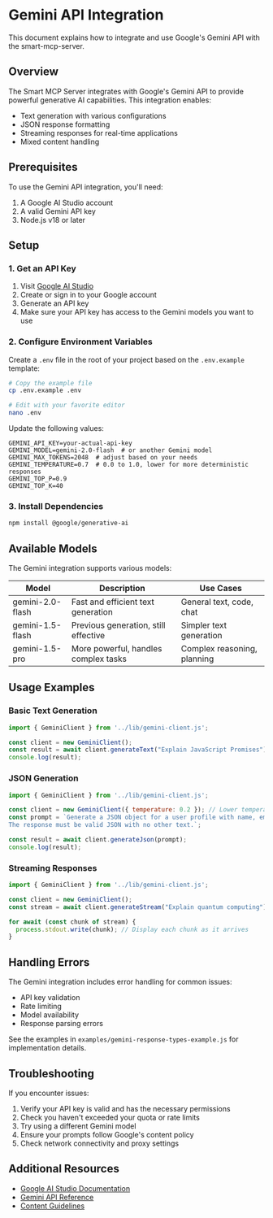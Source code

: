 # Gemini API Integration

This document explains how to integrate and use Google's Gemini API with the smart-mcp-server.

## Overview

The Smart MCP Server integrates with Google's Gemini API to provide powerful generative AI capabilities. This integration enables:

- Text generation with various configurations
- JSON response formatting
- Streaming responses for real-time applications
- Mixed content handling

## Prerequisites

To use the Gemini API integration, you'll need:

1. A Google AI Studio account
2. A valid Gemini API key
3. Node.js v18 or later

## Setup

### 1. Get an API Key

1. Visit [Google AI Studio](https://aistudio.google.com/app/apikey)
2. Create or sign in to your Google account
3. Generate an API key
4. Make sure your API key has access to the Gemini models you want to use

### 2. Configure Environment Variables

Create a `.env` file in the root of your project based on the `.env.example` template:

```bash
# Copy the example file
cp .env.example .env

# Edit with your favorite editor
nano .env
```

Update the following values:

```
GEMINI_API_KEY=your-actual-api-key
GEMINI_MODEL=gemini-2.0-flash  # or another Gemini model
GEMINI_MAX_TOKENS=2048  # adjust based on your needs
GEMINI_TEMPERATURE=0.7  # 0.0 to 1.0, lower for more deterministic responses
GEMINI_TOP_P=0.9
GEMINI_TOP_K=40
```

### 3. Install Dependencies

```bash
npm install @google/generative-ai
```

## Available Models

The Gemini integration supports various models:

| Model | Description | Use Cases |
|-------|-------------|-----------|
| gemini-2.0-flash | Fast and efficient text generation | General text, code, chat |
| gemini-1.5-flash | Previous generation, still effective | Simpler text generation |
| gemini-1.5-pro | More powerful, handles complex tasks | Complex reasoning, planning |

## Usage Examples

### Basic Text Generation

```javascript
import { GeminiClient } from '../lib/gemini-client.js';

const client = new GeminiClient();
const result = await client.generateText("Explain JavaScript Promises");
console.log(result);
```

### JSON Generation

```javascript
import { GeminiClient } from '../lib/gemini-client.js';

const client = new GeminiClient({ temperature: 0.2 }); // Lower temperature for structured data
const prompt = `Generate a JSON object for a user profile with name, email, and age.
The response must be valid JSON with no other text.`;

const result = await client.generateJson(prompt);
console.log(result);
```

### Streaming Responses

```javascript
import { GeminiClient } from '../lib/gemini-client.js';

const client = new GeminiClient();
const stream = await client.generateStream("Explain quantum computing");

for await (const chunk of stream) {
  process.stdout.write(chunk); // Display each chunk as it arrives
}
```

## Handling Errors

The Gemini integration includes error handling for common issues:

- API key validation
- Rate limiting
- Model availability
- Response parsing errors

See the examples in `examples/gemini-response-types-example.js` for implementation details.

## Troubleshooting

If you encounter issues:

1. Verify your API key is valid and has the necessary permissions
2. Check you haven't exceeded your quota or rate limits
3. Try using a different Gemini model
4. Ensure your prompts follow Google's content policy
5. Check network connectivity and proxy settings

## Additional Resources

- [Google AI Studio Documentation](https://ai.google.dev/docs)
- [Gemini API Reference](https://ai.google.dev/api/rest/v1beta/models)
- [Content Guidelines](https://ai.google.dev/docs/content_guidelines)
